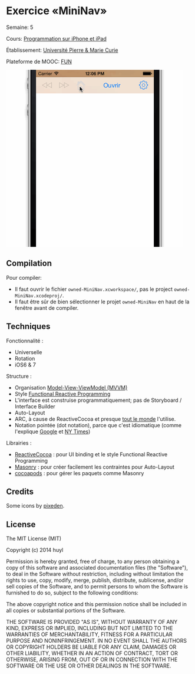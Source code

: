 Exercice «MiniNav»
====================

Semaine: 5

Cours: [Programmation sur iPhone et iPad]

[Programmation sur iPhone et iPad]:
https://www.france-universite-numerique-mooc.fr/courses/UPMC/18001/Trimestre_2_2014/about

Établissement: [Université Pierre & Marie Curie](http://www.upmc.fr/)

Plateforme de MOOC: [FUN](https://www.france-universite-numerique-mooc.fr/)

![Screen capture](MiniNavScreencap.gif)

Compilation
-----------

Pour compiler:

- Il faut ouvrir le fichier `owned-MiniNav.xcworkspace/`, pas
le project `owned-MiniNav.xcodeproj/`.
-  Il faut être sûr de bien sélectionner le projet `owned-MiniNav` en haut de
   la fenêtre avant de compiler.

Techniques
----------

Fonctionnalité :

- Universelle
- Rotation
- iOS6 & 7

Structure :

- Organisation [Model-View-ViewModel
  (MVVM)](http://www.teehanlax.com/blog/model-view-viewmodel-for-ios/)
- Style [Functional Reactive Programming](http://en.wikipedia.org/wiki/Functional_reactive_programming)
- L'interface est construise programmatiquement; pas de Storyboard / Interface Builder
- Auto-Layout
- ARC, à cause de ReactiveCocoa et presque [tout le
  monde](http://google-styleguide.googlecode.com/svn/trunk/objcguide.xml?showone=Automatic_Reference_Counting__ARC_#Automatic_Reference_Counting__ARC_) l'utilise.
- Notation pointée (dot notation), parce que c'est idiomatique (comme l'explique
  [Google](http://google-styleguide.googlecode.com/svn/trunk/objcguide.xml?showone=Properties#Properties) et 
  [NY
  Times](https://github.com/NYTimes/objective-c-style-guide#dot-notation-syntax))

Librairies :

- [ReactiveCocoa](https://github.com/ReactiveCocoa/ReactiveCocoa) :
pour UI binding et le style Functional Reactive Programming
- [Masonry](https://github.com/cloudkite/Masonry) :
pour créer facilement les contraintes pour Auto-Layout
- [cocoapods](http://cocoapods.org/) : pour gérer les paquets comme Masonry

Credits
-------

Some icons by
[pixeden](http://www.pixeden.com/media-icons/tab-bar-icons-ios-7).

License
-------

The MIT License (MIT)

Copyright (c) 2014 huyl

Permission is hereby granted, free of charge, to any person obtaining a copy
of this software and associated documentation files (the "Software"), to deal
in the Software without restriction, including without limitation the rights
to use, copy, modify, merge, publish, distribute, sublicense, and/or sell
copies of the Software, and to permit persons to whom the Software is
furnished to do so, subject to the following conditions:

The above copyright notice and this permission notice shall be included in
all copies or substantial portions of the Software.

THE SOFTWARE IS PROVIDED "AS IS", WITHOUT WARRANTY OF ANY KIND, EXPRESS OR
IMPLIED, INCLUDING BUT NOT LIMITED TO THE WARRANTIES OF MERCHANTABILITY,
FITNESS FOR A PARTICULAR PURPOSE AND NONINFRINGEMENT. IN NO EVENT SHALL THE
AUTHORS OR COPYRIGHT HOLDERS BE LIABLE FOR ANY CLAIM, DAMAGES OR OTHER
LIABILITY, WHETHER IN AN ACTION OF CONTRACT, TORT OR OTHERWISE, ARISING FROM,
OUT OF OR IN CONNECTION WITH THE SOFTWARE OR THE USE OR OTHER DEALINGS IN
THE SOFTWARE.
